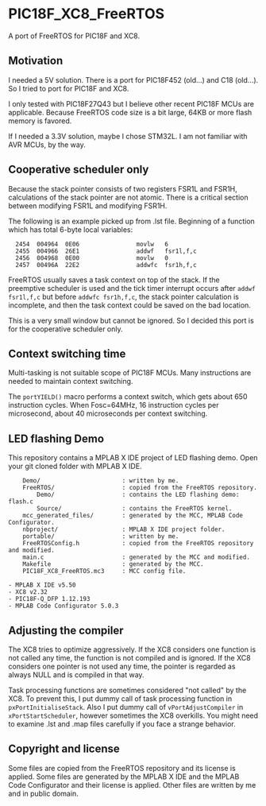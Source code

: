 # PIC18F_XC8_FreeRTOS

A port of FreeRTOS for PIC18F and XC8.


## Motivation

I needed a 5V solution. There is a port for PIC18F452 (old...) and C18 (old...).
So I tried to port for PIC18F and XC8.

I only tested with PIC18F27Q43 but I believe other recent PIC18F MCUs are applicable.
Because FreeRTOS code size is a bit large, 64KB or more flash memory is favored.

If I needed a 3.3V solution, maybe I chose STM32L.
I am not familiar with AVR MCUs, by the way.


## Cooperative scheduler only

Because the stack pointer consists of two registers FSR1L and FSR1H,
calculations of the stack pointer are not atomic.
There is a critical section between modifying FSR1L and modifying FSR1H.

The following is an example picked up from .lst file.
Beginning of a function which has total 6-byte local variables:

```
  2454  004964  0E06                movlw   6
  2455  004966  26E1                addwf   fsr1l,f,c
  2456  004968  0E00                movlw   0
  2457  00496A  22E2                addwfc  fsr1h,f,c
```

FreeRTOS usually saves a task context on top of the stack.
If the preemptive scheduler is used and the tick timer interrupt occurs after
`addwf fsr1l,f,c` but before `addwfc fsr1h,f,c`, the stack pointer calculation
is incomplete, and then the task context could be saved on the bad location.

This is a very small window but cannot be ignored.
So I decided this port is for the cooperative scheduler only.


## Context switching time

Multi-tasking is not suitable scope of PIC18F MCUs.
Many instructions are needed to maintain context switching.

The `portYIELD()` macro performs a context switch, which gets about 650 instruction
cycles.
When Fosc=64MHz, 16 instruction cycles per microsecond, about 40 microseconds
per context switching.


## LED flashing Demo

This repository contains a MPLAB X IDE project of LED flashing demo.
Open your git cloned folder with MPLAB X IDE.

```
    Demo/                       : written by me.
    FreeRTOS/                   : copied from the FreeRTOS repository.
        Demo/                   : contains the LED flashing demo: flash.c
        Source/                 : contains the FreeRTOS kernel.
    mcc_generated_files/        : generated by the MCC, MPLAB Code Configurator.
    nbproject/                  : MPLAB X IDE project folder.
    portable/                   : written by me.
    FreeRTOSConfig.h            : copied from the FreeRTOS repository and modified.
    main.c                      : generated by the MCC and modified.
    Makefile                    : generated by the MCC.
    PIC18F_XC8_FreeRTOS.mc3     : MCC config file.

- MPLAB X IDE v5.50
- XC8 v2.32
- PIC18F-Q_DFP 1.12.193
- MPLAB Code Configurator 5.0.3
```


## Adjusting the compiler

The XC8 tries to optimize aggressively.
If the XC8 considers one function is not called any time, the function is not
compiled and is ignored.
If the XC8 considers one pointer is not used any time, the pointer is regarded
as always NULL and is compiled in that way.

Task processing functions are sometimes considered "not called" by the XC8.
To prevent this, I put dummy call of task processing function in `pxPortInitialiseStack`.
Also I put dummy call of `vPortAdjustCompiler` in `xPortStartScheduler`, however
sometimes the XC8 overkills.
You might need to examine .lst and .map files carefully if you face a strange behavior.


## Copyright and license

Some files are copied from the FreeRTOS repository and its license is applied.
Some files are generated by the MPLAB X IDE and the MPLAB Code Configurator
and their license is applied.
Other files are written by me and in public domain.
